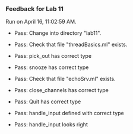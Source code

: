 ### Feedback for Lab 11

Run on April 16, 11:02:59 AM.

+ Pass: Change into directory "lab11".

+ Pass: Check that file "threadBasics.ml" exists.

+ Pass: pick_out has correct type

+ Pass: snooze has correct type

+ Pass: Check that file "echoSrv.ml" exists.

+ Pass: close_channels has correct type

+ Pass: Quit has correct type

+ Pass: handle_input defined with correct type

+ Pass: handle_input looks right

